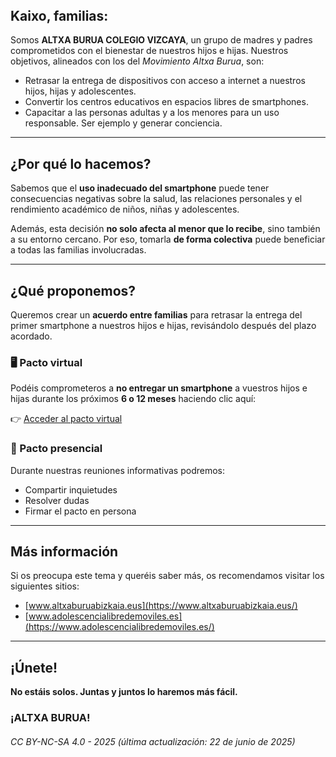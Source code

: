 <html lang="es">
<head>
	<meta charset="UTF-8">
	<meta name="viewport" content="width=device-width, initial-scale=1.0">
	<title>ALTXA BURUA COLEGIO VIZCAYA</title>
	<meta name="description" content="Por una educación libre de móviles">
	<link rel="stylesheet" href="styles.css">
</head>
<body>
	<header>
	</header>
	<main>
	</main>
	<footer>
	</footer>
</body>
</html>

## Kaixo, familias:

Somos **ALTXA BURUA COLEGIO VIZCAYA**, un grupo de madres y padres comprometidos con el bienestar de nuestros hijos e hijas. Nuestros objetivos, alineados con los del *Movimiento Altxa Burua*, son:

- Retrasar la entrega de dispositivos con acceso a internet a nuestros hijos, hijas y adolescentes.  
- Convertir los centros educativos en espacios libres de smartphones.  
- Capacitar a las personas adultas y a los menores para un uso responsable. Ser ejemplo y generar conciencia.

---

## ¿Por qué lo hacemos?

Sabemos que el **uso inadecuado del smartphone** puede tener consecuencias negativas sobre la salud, las relaciones personales y el rendimiento académico de niños, niñas y adolescentes.

Además, esta decisión **no solo afecta al menor que lo recibe**, sino también a su entorno cercano. Por eso, tomarla **de forma colectiva** puede beneficiar a todas las familias involucradas.

---

## ¿Qué proponemos?

Queremos crear un **acuerdo entre familias** para retrasar la entrega del primer smartphone a nuestros hijos e hijas, revisándolo después del plazo acordado.

### 🖥️ Pacto virtual

Podéis comprometeros a **no entregar un smartphone** a vuestros hijos e hijas durante los próximos **6 o 12 meses** haciendo clic aquí:

👉 [Acceder al pacto virtual](https://www.altxaburuabizkaia.eus/)

### 🤝 Pacto presencial

Durante nuestras reuniones informativas podremos:

- Compartir inquietudes  
- Resolver dudas  
- Firmar el pacto en persona

---

## Más información

Si os preocupa este tema y queréis saber más, os recomendamos visitar los siguientes sitios:

- [www.altxaburuabizkaia.eus](https://www.altxaburuabizkaia.eus/)
- [www.adolescencialibredemoviles.es](https://www.adolescencialibredemoviles.es/)

---

## ¡Únete!

**No estáis solos. Juntas y juntos lo haremos más fácil.**

### ¡ALTXA BURUA!


###### CC BY-NC-SA 4.0 - 2025 (última actualización: 22 de junio de 2025)